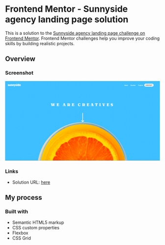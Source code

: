 # Frontend Mentor - Sunnyside agency landing page solution

This is a solution to the [Sunnyside agency landing page challenge on Frontend Mentor](https://www.frontendmentor.io/challenges/sunnyside-agency-landing-page-7yVs3B6ef). Frontend Mentor challenges help you improve your coding skills by building realistic projects.

## Overview

### Screenshot

![Screenshot](./ss.png)

### Links

- Solution URL: [here](https://git-of-neo.github.io/sunnyside-agency-landing-page-main/)

## My process

### Built with

- Semantic HTML5 markup
- CSS custom properties
- Flexbox
- CSS Grid

